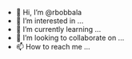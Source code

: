 - 👋 Hi, I’m @rbobbala
- 👀 I’m interested in ...
- 🌱 I’m currently learning ...
- 💞️ I’m looking to collaborate on ...
- 📫 How to reach me ...

<!---
rbobbala/rbobbala is a ✨ special ✨ repository because its `README.md` (this file) appears on your GitHub profile.
You can click the Preview link to take a look at your changes.
--->
